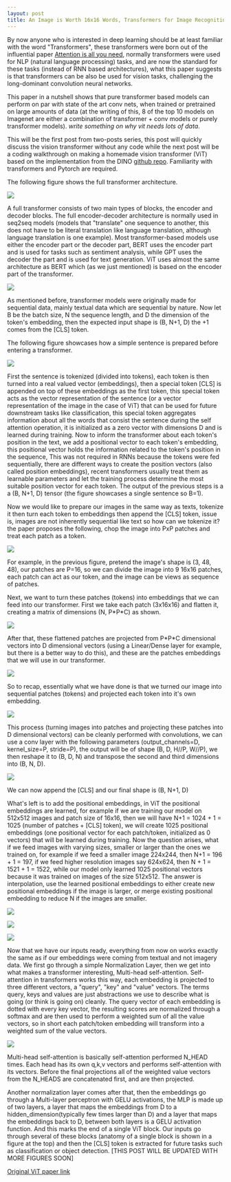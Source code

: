 ```yaml
---
layout: post
title: An Image is Worth 16x16 Words, Transformers for Image Recognition at Scale Paper Explained (ViT paper) PART 1
---
```


By now anyone who is interested in deep learning should be at least familiar with the word "Transformers", these transformers were born out of the influential paper [Attention is all you need](https://arxiv.org/abs/1706.03762), normally transformers were used for NLP (natural language processing) tasks, and are now the standard for these tasks (instead of RNN based architectures), what this paper suggests is that transformers can be also be used for vision tasks, challenging the long-dominant convolution neural networks.

This paper in a nutshell shows that pure transformer based models can perform on par with state of the art conv nets, when trained or pretrained on large amounts of data (at the writing of this, 8 of the top 10 models on Imagenet are either a combination of transformer + conv models or purely transformer models). *write something on why vit needs lots of data*.

This will be the first post from two-posts series, this post will quickly discuss the vision transformer without any code while the next post will be a coding walkthrough on making a homemade vision transformer (ViT) based on the implementation from the DINO [github repo](https://github.com/facebookresearch/dino/blob/main/vision_transformer.py). Familiarity with transformers and Pytorch are required.

The following figure shows the full transformer architecture.

![](../images/transformer.jpg)

A full transformer consists of two main types of blocks, the encoder and decoder blocks. The full encoder-decoder architecture is normally used in seq2seq models (models that "translate" one sequence to another, this does not have to be literal translation like language translation, although language translation is one example). Most transformer-based models use either the encoder part or the decoder part, BERT uses the encoder part and is used for tasks such as sentiment analysis, while GPT uses the decoder the part and is used for text generation. ViT uses almost the same architecture as BERT which (as we just mentioned) is based on the encoder part of the transformer.

![](../images/vit_encoder_block.jpg)

As mentioned before, transformer models were originally made for sequential data, mainly textual data which are sequential by nature. Now let B be the batch size, N the sequence length, and D the dimension of the token's embedding, then the expected input shape is (B, N+1, D) the +1 comes from the [CLS] token.

The following figure showcases how a simple sentence is prepared before entering a transformer.

![](../images/input_preperation_transformer.jpg)

First the sentence is tokenized (divided into tokens), each token is then turned into a real valued vector (embeddings), then a special token [CLS] is appended on top of these embeddings as the first token, this special token acts as the vector representation of the sentence (or a vector representation of the image in the case of ViT) that can be used for future downstream tasks like classification, this special token aggregates information about all the words that consist the sentence during the self attention operation, it is initialized as a zero vector with dimensions D and is learned during training. Now to inform the transformer about each token's position in the text, we add a positional vector to each token's embedding, this positional vector holds the information related to the token's position in the sequence, This was not required in RNNs because the tokens were fed sequentially, there are different ways to create the position vectors (also called position embeddings), recent transformers usually treat them as learnable parameters and let the training process determine the most suitable position vector for each token. The output of the previous steps is a a (B, N+1, D) tensor (the figure showcases a single sentence so B=1).

Now we would like to prepare our images in the same way as texts, tokenize it then turn each token to embeddings then append the [CLS] token, issue is, images are not inherently sequential like text so how can we tokenize it? the paper proposes the following, chop the image into PxP patches and treat each patch as a token.

![](../images/to_patches.jpg)

For example, in the previous figure, pretend the image's shape is (3, 48, 48), our patches are P=16, so we can divide the image into 9 16x16 patches, each patch can act as our token, and the image can be views as sequence of patches.

Next, we want to turn these patches (tokens) into embeddings that we can feed into our transformer. First we take each patch (3x16x16) and flatten it, creating a matrix of dimensions (N, P\*P*C) as shown.

![](../images/flattened_patches.jpg)

After that, these flattened patches are projected from P\*P*C dimensional vectors into D dimensional vectors (using a Linear/Dense layer for example, but there is a better way to do this), and these are the patches embeddings that we will use in our transformer.

![](../images/project_D.jpg)

So to recap, essentially what we have done is that we turned our image into sequential patches (tokens) and projected each token into it's own embedding.

![](../images/img_to_emb.jpg)

This process (turning images into patches and projecting these patches into D dimensional vectors) can be cleanly performed with convolutions, we can use a conv layer with the following parameters (output_channels=D, kernel_size=P, stride=P), the output will be of shape (B, D, H//P, W//P), we then reshape it to (B, D, N) and transpose the second and third dimensions into (B, N, D).

![](../images/img_vs_txt.jpg)

We can now append the [CLS] and our final shape is (B, N+1, D)

What's left is to add the positional embeddings, in ViT the positional embeddings are learned, for example if we are training our model on 512x512 images and patch size of 16x16, then we will have N+1 = 1024 + 1 = 1025 (number of patches + [CLS] token), we will create 1025 positional embeddings (one positional vector for each patch/token, initialized as 0 vectors) that will be learned during training. Now the question arises, what if we feed images with varying sizes, smaller or larger than the ones we trained on, for example if we feed a smaller image 224x244, then N+1 = 196 + 1 = 197, if we feed higher resolution images say 624x624, then N + 1 = 1521 + 1 = 1522, while our model only learned 1025 positional vectors because it was trained on images of the size 512x512. The answer is interpolation, use the learned positional embeddings to either create new positional embeddings if the image is larger, or merge existing positional embedding to reduce N if the images are smaller.

![](../images/case_1_pos_embs.jpg)

![](../images/case_2_pos_embs.jpg)

![](../images/case_3_pos_embs.jpg)


Now that we have our inputs ready, everything from now on works exactly the same as if our embeddings were coming from textual and not imagery data. We first go through a simple Normalization Layer, then we get into what makes a transformer interesting, Multi-head self-attention. Self-attention in transformers works this way, each embedding is projected to three different vectors, a "query", "key" and "value" vectors. The terms query, keys and values are just abstractions we use to describe what is going (or think is going on) cleanly. The query vector of each embedding is dotted with every key vector, the resulting scores are normalized through a softmax and are then used to perform a weighted sum of all the value vectors, so in short each patch/token embedding will transform into a weighted sum of the value vectors.

![](../images/self_attention.jpg)

Multi-head self-attention is basically self-attention performed N_HEAD times. Each head has its own q,k,v vectors and performs self-attention with its vectors. Before the final projections all of the weighted value vectors from the N_HEADS are concatenated first, and are then projected.


Another normalization layer comes after that, then the embeddings go through a Multi-layer perceptron with GELU activations, the MLP is made up of two layers, a layer that maps the embeddings from D to a hidden_dimension(typically few times larger than D) and a layer that maps the embeddings back to D, between both layers is a GELU activation function. And this marks the end of a single ViT block. Our inputs go through several of these blocks (anatomy of a single block is shown in a figure at the top) and then the [CLS] token is extracted for future tasks such as classification or object detection. [THIS POST WILL BE UPDATED WITH MORE FIGURES SOON]

[Original ViT paper link](https://arxiv.org/abs/2010.11929)


